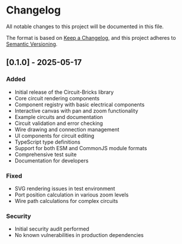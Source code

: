 # Changelog

All notable changes to this project will be documented in this file.

The format is based on [Keep a Changelog](https://keepachangelog.com/en/1.0.0/),
and this project adheres to [Semantic Versioning](https://semver.org/spec/v2.0.0.html).

## [0.1.0] - 2025-05-17

### Added
- Initial release of the Circuit-Bricks library
- Core circuit rendering components
- Component registry with basic electrical components
- Interactive canvas with pan and zoom functionality
- Example circuits and documentation
- Circuit validation and error checking
- Wire drawing and connection management
- UI components for circuit editing
- TypeScript type definitions
- Support for both ESM and CommonJS module formats
- Comprehensive test suite
- Documentation for developers

### Fixed
- SVG rendering issues in test environment
- Port position calculation in various zoom levels
- Wire path calculations for complex circuits

### Security
- Initial security audit performed
- No known vulnerabilities in production dependencies
